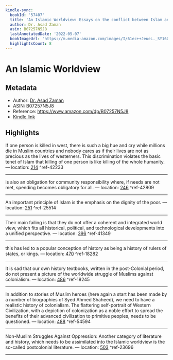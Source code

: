 ```yaml
---
kindle-sync:
  bookId: '57407'
  title: 'An Islamic Worldview: Essays on the conflict between Islam and Modernity'
  author: Dr. Asad Zaman
  asin: B07257N5J8
  lastAnnotatedDate: '2022-05-07'
  bookImageUrl: 'https://m.media-amazon.com/images/I/61ec++JeueL._SY160.jpg'
  highlightsCount: 8
---
```

# An Islamic Worldview
## Metadata
* Author: [Dr. Asad Zaman](https://www.amazon.comundefined)
* ASIN: B07257N5J8
* Reference: https://www.amazon.com/dp/B07257N5J8
* [Kindle link](kindle://book?action=open&asin=B07257N5J8)

## Highlights
If one person is killed in west, there is such a big hue and cry while millions die in Muslim countries and nobody cares as if their lives are not as precious as the lives of westerners. This discrimination violates the basic tenet of Islam that killing of one person is like killing of the whole humanity. — location: [214](kindle://book?action=open&asin=B07257N5J8&location=214) ^ref-42233

---
is also an obligation for community responsibility where, if needs are not met, spending becomes obligatory for all. — location: [246](kindle://book?action=open&asin=B07257N5J8&location=246) ^ref-42809

---
An important principle of Islam is the emphasis on the dignity of the poor. — location: [251](kindle://book?action=open&asin=B07257N5J8&location=251) ^ref-25514

---
Their main failing is that they do not offer a coherent and integrated world view, which fits all historical, political, and technological developments into a unified perspective. — location: [396](kindle://book?action=open&asin=B07257N5J8&location=396) ^ref-41349

---
this has led to a popular conception of history as being a history of rulers of states, or kings. — location: [470](kindle://book?action=open&asin=B07257N5J8&location=470) ^ref-18282

---
It is sad that our own history textbooks, written in the post-Colonial period, do not present a picture of the worldwide struggle of Muslims against colonialism. — location: [486](kindle://book?action=open&asin=B07257N5J8&location=486) ^ref-18245

---
In addition to stories of Muslim heroes (here again a start has been made by a number of biographies of Syed Ahmed Shaheed), we need to have a realistic history of colonialism. The flattering self-portrait of Western Civilization, with a depiction of colonization as a noble effort to spread the benefits of their advanced civilization to primitive peoples, needs to be questioned. — location: [488](kindle://book?action=open&asin=B07257N5J8&location=488) ^ref-54594

---
Non-Muslim Struggles Against Oppression: Another category of literature and history, which needs to be assimilated into the Islamic worldview is the so-called postcolonial literature. — location: [503](kindle://book?action=open&asin=B07257N5J8&location=503) ^ref-23696

---
